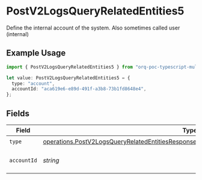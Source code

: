 # PostV2LogsQueryRelatedEntities5

Define the internal account of the system. Also sometimes called user (internal)

## Example Usage

```typescript
import { PostV2LogsQueryRelatedEntities5 } from "orq-poc-typescript-multi-env-version/models/operations";

let value: PostV2LogsQueryRelatedEntities5 = {
  type: "account",
  accountId: "aca619e6-e89d-491f-a3b8-73b1fd8648e4",
};
```

## Fields

| Field                                                                                                                                                                                                    | Type                                                                                                                                                                                                     | Required                                                                                                                                                                                                 | Description                                                                                                                                                                                              |
| -------------------------------------------------------------------------------------------------------------------------------------------------------------------------------------------------------- | -------------------------------------------------------------------------------------------------------------------------------------------------------------------------------------------------------- | -------------------------------------------------------------------------------------------------------------------------------------------------------------------------------------------------------- | -------------------------------------------------------------------------------------------------------------------------------------------------------------------------------------------------------- |
| `type`                                                                                                                                                                                                   | [operations.PostV2LogsQueryRelatedEntitiesResponse200ApplicationJSONResponseBodyItems45Type](../../models/operations/postv2logsqueryrelatedentitiesresponse200applicationjsonresponsebodyitems45type.md) | :heavy_check_mark:                                                                                                                                                                                       | N/A                                                                                                                                                                                                      |
| `accountId`                                                                                                                                                                                              | *string*                                                                                                                                                                                                 | :heavy_check_mark:                                                                                                                                                                                       | The id of the resource                                                                                                                                                                                   |
